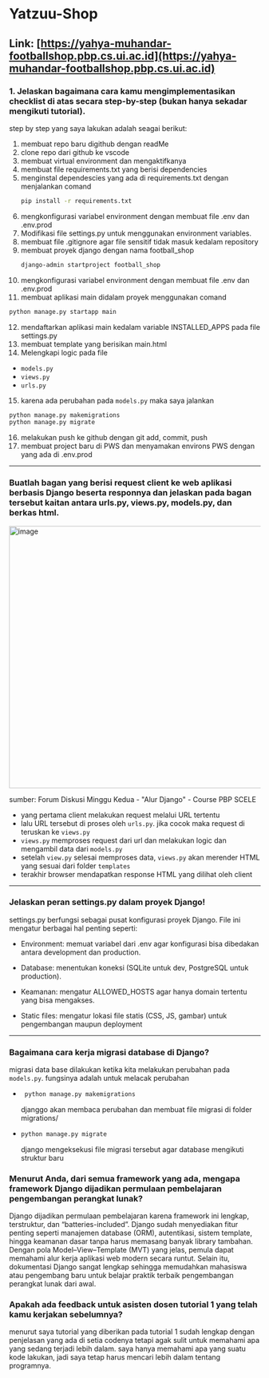 # Yatzuu-Shop
Link: [https://yahya-muhandar-footballshop.pbp.cs.ui.ac.id](https://yahya-muhandar-footballshop.pbp.cs.ui.ac.id)
---
### 1. Jelaskan bagaimana cara kamu mengimplementasikan checklist di atas secara step-by-step (bukan hanya sekadar mengikuti tutorial).
step by step yang saya lakukan adalah seagai berikut:
1. membuat repo baru digithub dengan readMe
2. clone repo dari github ke vscode
3. membuat virtual environment dan mengaktifkanya
4. membuat file requirements.txt yang berisi dependencies
5. menginstal dependescies yang ada di requirements.txt dengan menjalankan comand
    ```bash
   pip install -r requirements.txt
   ```
6. mengkonfigurasi variabel environment dengan membuat file .env dan .env.prod
7. Modifikasi file settings.py untuk menggunakan environment variables.
8. membuat file .gitignore agar file sensitif tidak masuk kedalam repository
9. membuat proyek django dengan nama football_shop
   ```bash
   django-admin startproject football_shop
   ```
10. mengkonfigurasi variabel environment dengan membuat file .env dan .env.prod
11. membuat aplikasi main didalam proyek menggunakan comand
   ```bash
   python manage.py startapp main
   ```
12. mendaftarkan aplikasi main kedalam variable INSTALLED_APPS pada file settings.py
13. membuat template yang berisikan main.html
14. Melengkapi logic pada file
   - `models.py`
   - `views.py`
   - `urls.py`
15. karena ada perubahan pada `models.py` maka saya jalankan
   ```bash
   python manage.py makemigrations
   python manage.py migrate
   ```
16. melakukan push ke github dengan git add, commit, push
17. membuat project baru di PWS dan menyamakan environs PWS dengan yang ada di .env.prod
---
### Buatlah bagan yang berisi request client ke web aplikasi berbasis Django beserta responnya dan jelaskan pada bagan tersebut kaitan antara urls.py, views.py, models.py, dan berkas html.

<img width="725" height="525" alt="image" src="https://github.com/user-attachments/assets/f1514745-82a5-4bda-b1ab-b70c0317fabb" />

sumber: Forum Diskusi Minggu Kedua - "Alur Django" - Course PBP SCELE

- yang pertama client melakukan request melalui URL tertentu
- lalu URL tersebut di proses oleh `urls.py`. jika cocok maka request di teruskan ke `views.py`
- `views.py` memproses request dari  url dan melakukan logic dan mengambil data dari `models.py`
- setelah `view.py` selesai memproses data, `views.py` akan merender HTML yang sesuai dari folder `templates`
- terakhir browser mendapatkan response HTML yang dilihat oleh client
---
### Jelaskan peran settings.py dalam proyek Django!
settings.py berfungsi sebagai pusat konfigurasi proyek Django. File ini mengatur berbagai hal penting seperti:

- Environment: memuat variabel dari .env agar konfigurasi bisa dibedakan antara development dan production.

- Database: menentukan koneksi (SQLite untuk dev, PostgreSQL untuk production).

- Keamanan: mengatur ALLOWED_HOSTS agar hanya domain tertentu yang bisa mengakses.

- Static files: mengatur lokasi file statis (CSS, JS, gambar) untuk pengembangan maupun deployment
---
### Bagaimana cara kerja migrasi database di Django?
migrasi data base dilakukan ketika kita melakukan perubahan pada `models.py`. fungsinya adalah untuk melacak perubahan
- ```bash
   python manage.py makemigrations
   ```
   djanggo akan membaca perubahan dan membuat file migrasi di folder migrations/
-  ```bash
   python manage.py migrate
   ```
   django mengeksekusi file migrasi tersebut agar database mengikuti struktur baru

### Menurut Anda, dari semua framework yang ada, mengapa framework Django dijadikan permulaan pembelajaran pengembangan perangkat lunak?
Django dijadikan permulaan pembelajaran karena framework ini lengkap, terstruktur, dan “batteries-included”. Django sudah menyediakan fitur penting seperti manajemen database (ORM), autentikasi, sistem template, hingga keamanan dasar tanpa harus memasang banyak library tambahan. Dengan pola Model–View–Template (MVT) yang jelas, pemula dapat memahami alur kerja aplikasi web modern secara runtut. Selain itu, dokumentasi Django sangat lengkap sehingga memudahkan mahasiswa atau pengembang baru untuk belajar praktik terbaik pengembangan perangkat lunak dari awal.

### Apakah ada feedback untuk asisten dosen tutorial 1 yang telah kamu kerjakan sebelumnya?

menurut saya tutorial yang diberikan pada tutorial 1 sudah lengkap dengan penjelasan yang ada di setia codenya tetapi agak sulit untuk memahami apa yang sedang terjadi lebih dalam. saya hanya memahami apa yang suatu kode lakukan, jadi saya tetap harus mencari lebih dalam tentang programnya.